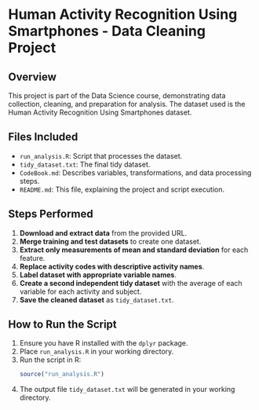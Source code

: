 # Human Activity Recognition Using Smartphones - Data Cleaning Project

## Overview
This project is part of the Data Science course, demonstrating data collection, cleaning, and preparation for analysis. The dataset used is the Human Activity Recognition Using Smartphones dataset.

## Files Included
- `run_analysis.R`: Script that processes the dataset.
- `tidy_dataset.txt`: The final tidy dataset.
- `CodeBook.md`: Describes variables, transformations, and data processing steps.
- `README.md`: This file, explaining the project and script execution.

## Steps Performed
1. **Download and extract data** from the provided URL.
2. **Merge training and test datasets** to create one dataset.
3. **Extract only measurements of mean and standard deviation** for each feature.
4. **Replace activity codes with descriptive activity names**.
5. **Label dataset with appropriate variable names**.
6. **Create a second independent tidy dataset** with the average of each variable for each activity and subject.
7. **Save the cleaned dataset** as `tidy_dataset.txt`.

## How to Run the Script
1. Ensure you have R installed with the `dplyr` package.
2. Place `run_analysis.R` in your working directory.
3. Run the script in R:
   ```r
   source("run_analysis.R")
   ```
4. The output file `tidy_dataset.txt` will be generated in your working directory.

